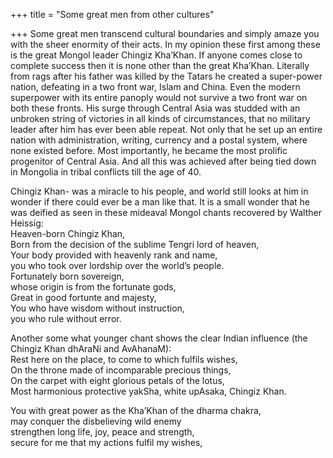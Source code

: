 +++
title = "Some great men from other cultures"

+++
Some great men transcend cultural boundaries and simply amaze you with
the sheer enormity of their acts. In my opinion these first among these
is the great Mongol leader Chingiz Kha’Khan. If anyone comes close to
complete success then it is none other than the great Kha’Khan.
Literally from rags after his father was killed by the Tatars he created
a super-power nation, defeating in a two front war, Islam and China.
Even the modern superpower with its entire panoply would not survive a
two front war on both these fronts. His surge through Central Asia was
studded with an unbroken string of victories in all kinds of
circumstances, that no military leader after him has ever been able
repeat. Not only that he set up an entire nation with administration,
writing, currency and a postal system, where none existed before. Most
importantly, he became the most prolific progenitor of Central Asia. And
all this was achieved after being tied down in Mongolia in tribal
conflicts till the age of 40.

Chingiz Khan- was a miracle to his people, and world still looks at him
in wonder if there could ever be a man like that. It is a small wonder
that he was deified as seen in these mideaval Mongol chants recovered by
Walther Heissig:  
Heaven-born Chingiz Khan,  
Born from the decision of the sublime Tengri lord of heaven,  
Your body provided with heavenly rank and name,  
you who took over lordship over the world’s people.  
Fortunately born sovereign,  
whose origin is from the fortunate gods,  
Great in good fortunte and majesty,  
You who have wisdom without instruction,  
you who rule without error.

Another some what younger chant shows the clear Indian influence (the
Chingiz Khan dhAraNi and AvAhanaM):  
Rest here on the place, to come to which fulfils wishes,  
On the throne made of incomparable precious things,  
On the carpet with eight glorious petals of the lotus,  
Most harmonious protective yakSha, white upAsaka, Chingiz Khan.

You with great power as the Kha’Khan of the dharma chakra,  
may conquer the disbelieving wild enemy  
strengthen long life, joy, peace and strength,  
secure for me that my actions fulfil my wishes,
